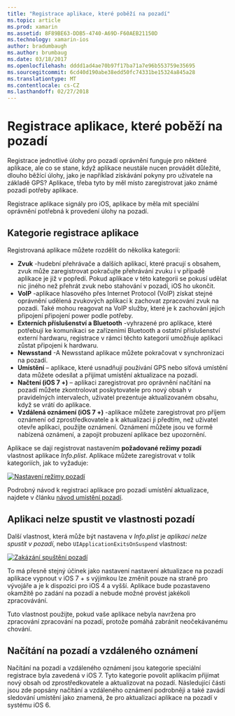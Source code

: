 ```yaml
---
title: "Registrace aplikace, které poběží na pozadí"
ms.topic: article
ms.prod: xamarin
ms.assetid: 8F89BE63-DDB5-4740-A69D-F60AEB21150D
ms.technology: xamarin-ios
author: bradumbaugh
ms.author: brumbaug
ms.date: 03/18/2017
ms.openlocfilehash: dddd1ad4ae70b97f17ba71a7e96b553759e35695
ms.sourcegitcommit: 6cd40d190abe38edd50fc74331be15324a845a28
ms.translationtype: MT
ms.contentlocale: cs-CZ
ms.lasthandoff: 02/27/2018
---
```

# <a name="registering-applications-to-run-in-the-background"></a>Registrace aplikace, které poběží na pozadí

Registrace jednotlivé úlohy pro pozadí oprávnění funguje pro některé aplikace, ale co se stane, když aplikace neustále nucen provádět důležité, dlouho běžící úlohy, jako je například získávání pokyny pro uživatele na základě GPS? Aplikace, třeba tyto by měl místo zaregistrovat jako známé pozadí potřeby aplikace.

Registrace aplikace signály pro iOS, aplikace by měla mít speciální oprávnění potřebná k provedení úlohy na pozadí.

## <a name="application-registration-categories"></a>Kategorie registrace aplikace

Registrovaná aplikace můžete rozdělit do několika kategorií:

-  **Zvuk** -hudební přehrávače a dalších aplikací, které pracují s obsahem, zvuk může zaregistrovat pokračujte přehrávání zvuku i v případě aplikace je již v popředí. Pokud aplikace v této kategorii se pokusí udělat nic jiného než přehrát zvuk nebo stahování v pozadí, iOS ho ukončit.
-  **VoIP** -aplikace hlasového přes Internet Protocol (VoIP) získat stejné oprávnění udělená zvukových aplikací k zachovat zpracování zvuk na pozadí. Také mohou reagovat na VoIP služby, které je k zachování jejich připojení připojení power podle potřeby.
-  **Externích příslušenství a Bluetooth** -vyhrazené pro aplikace, které potřebují ke komunikaci se zařízeními Bluetooth a ostatní příslušenství externí hardwaru, registrace v rámci těchto kategorií umožňuje aplikaci zůstat připojeni k hardwaru.
-  **Newsstand** -A Newsstand aplikace můžete pokračovat v synchronizaci na pozadí.
-  **Umístění** – aplikace, které usnadňují používání GPS nebo síťová umístění data můžete odesílat a přijímat umístění aktualizace na pozadí.
-  **Načtení (iOS 7 +)** – aplikaci zaregistrovat pro oprávnění načítání na pozadí můžete zkontrolovat poskytovatele pro nový obsah v pravidelných intervalech, uživatel prezentuje aktualizovaném obsahu, když se vrátí do aplikace.
-  **Vzdálená oznámení (iOS 7 +)** -aplikace můžete zaregistrovat pro příjem oznámení od zprostředkovatele a k aktualizaci ji předtím, než uživatel otevře aplikaci, použijte oznámení. Oznámení můžete jsou ve formě nabízená oznámení, a zapojit probuzení aplikace bez upozornění.


Aplikace se dají registrovat nastavením **požadované režimy pozadí** vlastnost aplikace *Info.plist*. Aplikace můžete zaregistrovat v tolik kategoriích, jak to vyžaduje:

 [ ![](registering-applications-to-run-in-background-images/bgmodes.png "Nastavení režimy pozadí")](registering-applications-to-run-in-background-images/bgmodes.png)

Podrobný návod k registraci aplikace pro pozadí umístění aktualizace, najdete v článku [návod umístění pozadí](~/ios/app-fundamentals/backgrounding/ios-backgrounding-walkthroughs/location-walkthrough.md).

## <a name="application-does-not-run-in-background-property"></a>Aplikaci nelze spustit ve vlastnosti pozadí

Další vlastnost, která může být nastavena v *Info.plist* je *aplikaci nelze spustit v pozadí*, nebo `UIApplicationExitsOnSuspend` vlastnost:

 [ ![](registering-applications-to-run-in-background-images/plist.png "Zakázání spuštění pozadí")](registering-applications-to-run-in-background-images/plist.png)

To má přesně stejný účinek jako nastavení nastavení aktualizace na pozadí aplikace vypnout v iOS 7 + s výjimkou lze změnit pouze na straně pro vývojáře a je k dispozici pro iOS 4 a vyšší. Aplikace bude pozastaveno okamžitě po zadání na pozadí a nebude možné provést jakékoli zpracovávání.

Tuto vlastnost použijte, pokud vaše aplikace nebyla navržena pro zpracování zpracování na pozadí, protože pomáhá zabránit neočekávanému chování.

## <a name="background-fetch-and-remote-notifications"></a>Načítání na pozadí a vzdáleného oznámení

Načítání na pozadí a vzdáleného oznámení jsou kategorie speciální registrace byla zavedená v iOS 7. Tyto kategorie povolit aplikacím přijímat nový obsah od zprostředkovatele a aktualizovat na pozadí. Následující části jsou zde popsány načítání a vzdáleného oznámení podrobněji a také zavádí sledování umístění jako znamená, že pro aktualizaci aplikace na pozadí v systému iOS 6.
